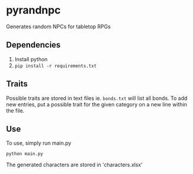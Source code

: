 # pyrandnpc
Generates random NPCs for tabletop RPGs

## Dependencies
1. Install python
2. `pip install -r requirements.txt`

## Traits
Possible traits are stored in text files ie. `bonds.txt` will list all bonds. To add new entries, put a possible trait for the given category on a new line within the file.
## Use
To use, simply run main.py

`python main.py`

The generated characters are stored in 'characters.xlsx'